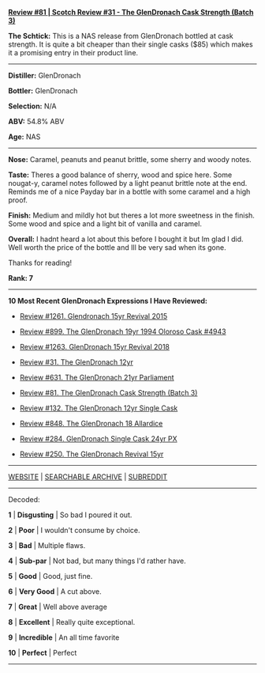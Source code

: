 
[**Review #81 | Scotch Review #31 - The GlenDronach Cask Strength (Batch 3)**]( https://t8ke.review/review-81-the-glendronach-cask-strength-batch-3/)

**The Schtick:** This is a NAS release from GlenDronach bottled at cask strength. It is quite a bit cheaper than their single casks ($85) which makes it a promising entry in their product line. 

-----

**Distiller:** GlenDronach

**Bottler:** GlenDronach

**Selection:** N/A

**ABV:** 54.8% ABV

**Age:** NAS 

-----

**Nose:**  Caramel, peanuts and peanut brittle, some sherry and woody notes.   

**Taste:** Theres a good balance of sherry, wood and spice here. Some nougat-y, caramel notes followed by a light peanut brittle note at the end. Reminds me of a nice Payday bar in a bottle with some caramel and a high proof. 

**Finish:** Medium and mildly hot but theres a lot more sweetness in the finish. Some wood and spice and a light bit of vanilla and caramel.

**Overall:** I hadnt heard a lot about this before I bought it but Im glad I did. Well worth the price of the bottle and Ill be very sad when its gone. 

Thanks for reading!

**Rank: 7**

----- 

**10 Most Recent GlenDronach Expressions I Have Reviewed:** 

- [Review #1261. Glendronach 15yr Revival 2015]( https://t8ke.review/review-1261-glendronach-15yr-revival-2015) 

- [Review #899. The GlenDronach 19yr 1994 Oloroso Cask #4943]( https://t8ke.review/review-899-the-glendronach-19yr-1994-oloroso-cask-4943/) 

- [Review #1263. GlenDronach 15yr Revival 2018]( https://t8ke.review/review-1263-glendronach-15yr-revival-2018) 

- [Review #31. The GlenDronach 12yr]( https://t8ke.review/review-31-the-glendronach-12yr/) 

- [Review #631. The GlenDronach 21yr Parliament]( https://t8ke.review/review-631-the-glendronach-21yr-parliament/) 

- [Review #81. The GlenDronach Cask Strength (Batch 3)]( https://t8ke.review/review-81-the-glendronach-cask-strength-batch-3/) 

- [Review #132. The GlenDronach 12yr Single Cask]( https://t8ke.review/review-132-the-glendronach-12yr-single-cask-px-blackwells/) 

- [Review #848. The GlenDronach 18 Allardice]( https://t8ke.review/review-848-the-glendronach-18yr-allardice-2013/) 

- [Review #284. GlenDronach Single Cask 24yr PX]( https://t8ke.review/review-284-the-glendronach-22yr-sic-px/) 

- [Review #250. The GlenDronach Revival 15yr]( https://t8ke.review/review-250-the-glendronach-revival-15yr/) 

-----

[WEBSITE](https://t8ke.review) | [SEARCHABLE ARCHIVE](https://t8ke.review/review-archive/) | [SUBREDDIT](https://reddit.com/r/t8kereviews)

-----

Decoded:

**1** | **Disgusting** | So bad I poured it out.

**2** | **Poor** | I wouldn't consume by choice.

**3** | **Bad** | Multiple flaws.

**4** | **Sub-par** | Not bad, but many things I'd rather have.

**5** | **Good** | Good, just fine.

**6** | **Very Good** | A cut above.

**7** | **Great** | Well above average

**8** | **Excellent** | Really quite exceptional.

**9** | **Incredible** | An all time favorite

**10** | **Perfect** | Perfect

----

